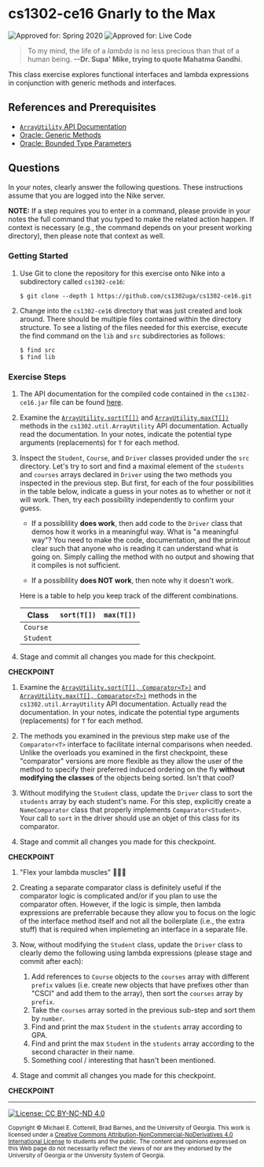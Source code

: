 
# cs1302-ce16 Gnarly to the Max

![Approved for: Spring 2020](https://img.shields.io/badge/Approved%20for-Spring%202020-blue)
 ![Approved for: Live Code](https://img.shields.io/badge/Approved%20for-Live%20Code-red)

> To my mind, the life of a *lambda* is no less precious than that of a human being.
> **--Dr. Supa' Mike, trying to quote Mahatma Gandhi.**

This class exercise explores functional interfaces and lambda expressions in
conjunction with generic methods and interfaces.

## References and Prerequisites

* [`ArrayUtility` API Documentation](http://cobweb.cs.uga.edu/~mec/cs1302/cs1302-ce16-api/index.html)
* [Oracle: Generic Methods](https://docs.oracle.com/javase/tutorial/extra/generics/methods.html)
* [Oracle: Bounded Type Parameters](https://docs.oracle.com/javase/tutorial/java/generics/bounded.html)

## Questions

In your notes, clearly answer the following questions. These instructions assume that you are 
logged into the Nike server. 

**NOTE:** If a step requires you to enter in a command, please provide in your notes the full 
command that you typed to make the related action happen. If context is necessary (e.g., the 
command depends on your present working directory), then please note that context as well.

### Getting Started

1. Use Git to clone the repository for this exercise onto Nike into a subdirectory called `cs1302-ce16`:

   ```
   $ git clone --depth 1 https://github.com/cs1302uga/cs1302-ce16.git
   ```

1. Change into the `cs1302-ce16` directory that was just created and look around. There should be
   multiple files contained within the directory structure. To see a listing of the files needed 
   for this exercise, execute the find command on the `lib` and `src` subdirectories as follows:
   
   ```
   $ find src
   $ find lib
   ```

### Exercise Steps

1. The API documentation for the compiled code contained in the `cs1302-ce16.jar`
   file can be found [here](http://cobweb.cs.uga.edu/~mec/cs1302/cs1302-ce16-api/index.html).

1. Examine the [`ArrayUtility.sort(T[])`](http://cobweb.cs.uga.edu/~mec/cs1302/cs1302-ce15-api/cs1302/util/ArrayUtility.html#sort-T:A-)
   and 
   [`ArrayUtility.max(T[])`](http://cobweb.cs.uga.edu/~mec/cs1302/cs1302-ce16-api/cs1302/util/ArrayUtility.html#max-T:A-)
   methods in the `cs1302.util.ArrayUtility` API documentation. Actually read the documentation.
   In your notes, indicate the potential type arguments (replacements) for `T` for each method.
   
1. Inspect the `Student`, `Course`, and `Driver` classes provided under the `src` directory.
   Let's try to sort and find a maximal element of the `students` and `courses` arrays 
   declared in `Driver` using the two methods you inspected in the previous step.
   But first, for each of the four possibilities in the table below, indicate
   a guess in your notes as to whether or not it will work. Then, try each possibility
   independently to confirm your guess. 
   
   * If a possiblility **does work**, then add code to the `Driver` class that demos how it 
     works in a meaningful way. What is "a meaningful way"? You need to make the code, 
     documentation, and the printout clear such that anyone who is reading it can understand 
     what is going on. Simply calling the method with no output and showing that it compiles
     is not sufficient.

   * If a possiblility **does NOT work**, then note why it doesn't work. 
   
   Here is a table to help you keep track of the different combinations.
   
   | Class     | `sort(T[])` | `max(T[])` |
   |-----------|-------------|------------|
   | `Course`  |
   | `Student` |
   
1. Stage and commit all changes you made for this checkpoint.

**CHECKPOINT**
   
1. Examine the [`ArrayUtility.sort(T[], Comparator<T>)`](http://cobweb.cs.uga.edu/~mec/cs1302/cs1302-ce16-api/cs1302/util/ArrayUtility.html#sort-T:A-java.util.Comparator-)
   and 
   [`ArrayUtility.max(T[], Comparator<T>)`](http://cobweb.cs.uga.edu/~mec/cs1302/cs1302-ce16-api/cs1302/util/ArrayUtility.html#max-T:A-java.util.Comparator-)
   methods in the `cs1302.util.ArrayUtility` API documentation. Actually read the documentation.
   In your notes, indicate the potential type arguments (replacements) for `T` for each method.

1. The methods you examined in the previous step make use of the `Comparator<T>` interface
   to facilitate internal comparisons when needed. Unlike the overloads you examined in the
   first checkpoint, these "comparator" versions are more flexible as they allow the user
   of the method to specify their preferred induced ordering on the fly __without modifying the classes__
   of the objects being sorted. Isn't that cool?
   
1. Without modifying the `Student` class, update the `Driver` class to sort the
   `students` array by each student's name. For this step, explicitly create a
   `NameComparator` class that properly implements `Comparator<Student>`. Your
   call to `sort` in the driver should use an objet of this class for its
   comparator.
   
1. Stage and commit all changes you made for this checkpoint.

**CHECKPOINT**
   
1. "Flex your lambda muscles" 💪💪💪

1. Creating a separate comparator class is definitely useful if the comparator logic is
   complicated and/or if you plan to use the comparator often. However, if the logic is
   simple, then lambda expressions are preferrable because they allow you to focus on the
   logic of the interface method itself and not all the boilerplate (i.e., the extra stuff) 
   that is required when implemeting an interface in a separate file.
   
1. Now, without modifying the `Student` class, update the `Driver` class to clearly 
   demo the following using lambda expressions (please stage and commit after each):
   1. Add references to `Course` objects to the `courses` array with different `prefix` values (i.e. 
      create new objects that have prefixes other than "CSCI" and add them to the array), then sort 
      the `courses` array by `prefix`.
   1. Take the `courses` array sorted in the previous sub-step and sort them by `number`.
   1. Find and print the max `Student` in the `students` array according to GPA.
   1. Find and print the max `Student` in the `students` array according to the second
      character in their name.
   1. Something cool / interesting that hasn't been mentioned.
   
1. Stage and commit all changes you made for this checkpoint.

**CHECKPOINT**

<hr/>

[![License: CC BY-NC-ND 4.0](https://img.shields.io/badge/License-CC%20BY--NC--ND%204.0-lightgrey.svg)](http://creativecommons.org/licenses/by-nc-nd/4.0/)

<small>
Copyright &copy; Michael E. Cotterell, Brad Barnes, and the University of Georgia.
This work is licensed under a <a rel="license" href="http://creativecommons.org/licenses/by-nc-nd/4.0/">Creative Commons Attribution-NonCommercial-NoDerivatives 4.0 International License</a> to students and the public.
The content and opinions expressed on this Web page do not necessarily reflect the views of nor are they endorsed by the University of Georgia or the University System of Georgia.
</small>
